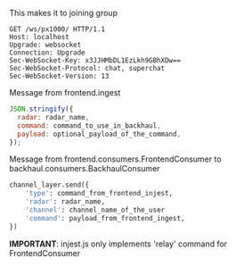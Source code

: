 This makes it to joining group

```
GET /ws/px1000/ HTTP/1.1
Host: localhost
Upgrade: websocket
Connection: Upgrade
Sec-WebSocket-Key: x3JJHMbDL1EzLkh9GBhXDw==
Sec-WebSocket-Protocol: chat, superchat
Sec-WebSocket-Version: 13
```


Message from frontend.ingest

```javascript
JSON.stringify({
  radar: radar_name,
  command: command_to_use_in_backhaul,
  payload: optional_payload_of_the_command,
});
```

Message from frontend.consumers.FrontendConsumer to backhaul.consumers.BackhaulConsumer

```python
channel_layer.send({
    'type': command_from_frontend_injest,
    'radar': radar_name,
    'channel': channel_name_of_the_user
    'command': payload_from_frontend_ingest,
})
```

**IMPORTANT**: injest.js only implements 'relay' command for FrontendConsumer

